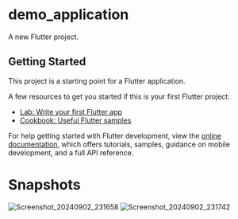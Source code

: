 # demo_application

A new Flutter project.

## Getting Started

This project is a starting point for a Flutter application.

A few resources to get you started if this is your first Flutter project:

- [Lab: Write your first Flutter app](https://docs.flutter.dev/get-started/codelab)
- [Cookbook: Useful Flutter samples](https://docs.flutter.dev/cookbook)

For help getting started with Flutter development, view the
[online documentation](https://docs.flutter.dev/), which offers tutorials,
samples, guidance on mobile development, and a full API reference.
# Snapshots

![Screenshot_20240902_231658](https://github.com/user-attachments/assets/5a4d31bd-2e60-48eb-bb88-ae194c476dc0)
![Screenshot_20240902_231742](https://github.com/user-attachments/assets/c6f1d481-20f1-4e0d-82a4-fcb4ab7cc973)

